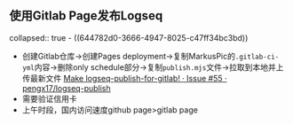 ## 使用Gitlab Page发布Logseq
collapsed:: true
	- ((644782d0-3666-4947-8025-c47ff34bc3bd))
- 创建Gitlab仓库->创建Pages deployment->复制MarkusPic的`.gitlab-ci-yml`内容->删除only schedule部分->复制`publish.mjs`文件->拉取到本地并上传最新文件 [Make logseq-publish-for-gitlab! · Issue #55 · pengx17/logseq-publish](https://github.com/pengx17/logseq-publish/issues/55)
- 需要验证信用卡
- 上午时段，国内访问速度github page>gitlab page